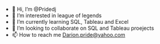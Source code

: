 - 👋 Hi, I’m @Pridedj
- 👀 I’m interested in league of legends
- 🌱 I’m currently learning SQL, Tableau and Excel
- 💞️ I’m looking to collaborate on SQL and Tableau proejects
- 📫 How to reach me Darion.pride@yahoo.com

<!---
Pridedj/Pridedj is a ✨ special ✨ repository because its `README.md` (this file) appears on your GitHub profile.
You can click the Preview link to take a look at your changes.
--->
